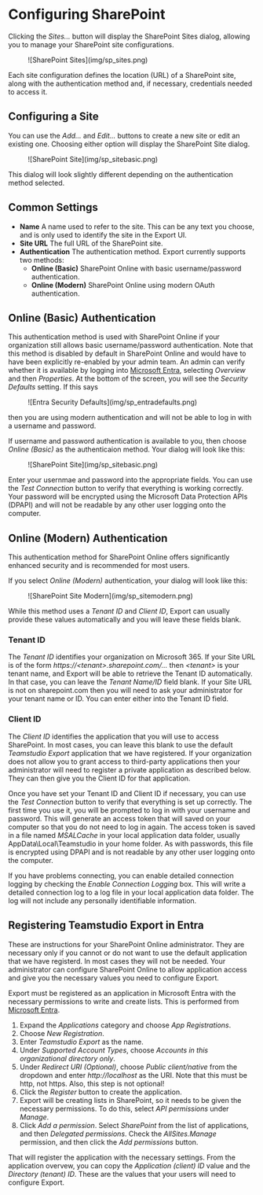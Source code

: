 # Configuring SharePoint

Clicking the *Sites...* button will display the SharePoint Sites dialog, allowing you to manage your SharePoint site configurations. 

<figure markdown="1">
  ![SharePoint Sites](img/sp_sites.png)
</figure>

Each site configuration defines the location (URL) of a SharePoint site, along with the authentication method and, if necessary, credentials needed to access it.

## Configuring a Site
You can use the *Add...* and *Edit...* buttons to create a new site or edit an existing one. Choosing either option will display the SharePoint Site dialog.

<figure markdown="1">
  ![SharePoint Site](img/sp_sitebasic.png)
</figure>

This dialog will look slightly different depending on the authentication method selected.

## Common Settings
* **Name** A name used to refer to the site. This can be any text you choose, and is only used to identify the site in the Export UI.
* **Site URL** The full URL of the SharePoint site.
* **Authentication** The authentication method. Export currently supports two methods:
    * **Online (Basic)** SharePoint Online with basic username/password authentication.
    * **Online (Modern)** SharePoint Online using modern OAuth authentication.

## Online (Basic) Authentication
This authentication method is used with SharePoint Online if your organization still allows basic username/password authentication. Note that this method is disabled by default in SharePoint Online and would have to have been explicitly re-enabled by your admin team. An admin can verify whether it is available by logging into [Microsoft Entra](https://entra.microsoft.com), selecting *Overview* and then *Properties*. At the bottom of the screen, you will see the *Security Defaults* setting. If this says

<figure markdown="1">
  ![Entra Security Defaults](img/sp_entradefaults.png)
</figure>

then you are using modern authentication and will not be able to log in with a username and password.

If username and password authentication is available to you, then choose *Online (Basic)* as the authenticaion method. Your dialog will look like this:

<figure markdown="1">
  ![SharePoint Site](img/sp_sitebasic.png)
</figure>

Enter your usernmae and password into the appropriate fields. You can use the *Test Connection* button to verify that everything is working correctly. Your password will be encrypted using the Microsoft Data Protection APIs (DPAPI) and will not be readable by any other user logging onto the computer.

## Online (Modern) Authentication
This authentication method for SharePoint Online offers significantly enhanced security and is recommended for most users.

If you select *Online (Modern)* authentication, your dialog will look like this:

<figure markdown="1">
  ![SharePoint Site Modern](img/sp_sitemodern.png)
</figure>

While this method uses a *Tenant ID* and *Client ID*, Export can usually provide these values automatically and you will leave these fields blank.

### Tenant ID
The *Tenant ID* identifies your organization on Microsoft 365. If your Site URL is of the form *https://<tenant\>.sharepoint.com/...* then *<tenant\>* is your tenant name, and Export will be able to retrieve the Tenant ID automatically. In that case, you can leave the *Tenant Name/ID* field blank. If your Site URL is not on sharepoint.com then you will need to ask your administrator for your tenant name or ID. You can enter either into the Tenant ID field.

### Client ID
The *Client ID* identifies the application that you will use to access SharePoint. In most cases, you can leave this blank to use the default *Teamstudio Export* application that we have registered. If your organization does not allow you to grant access to third-party applications then your administrator will need to register a private application as described below. They can then give you the Client ID for that application.

Once you have set your Tenant ID and Client ID if necessary, you can use the *Test Connection* button to verify that everything is set up correctly. The first time you use it, you will be prompted to log in with your username and password. This will generate an access token that will saved on your computer so that you do not need to log in again. The access token is saved in a file named *MSALCache* in your local application data folder, usually AppData\Local\Teamstudio in your home folder. As with passwords, this file is encrypted using DPAPI and is not readable by any other user logging onto the computer.

If you have problems connecting, you can enable detailed connection logging by checking the *Enable Connection Logging* box. This will write a detailed connection log to a log file in your local application data folder. The log will not include any personally identifiable information. 

## Registering Teamstudio Export in Entra
These are instructions for your SharePoint Online administrator. They are necessary only if you cannot or do not want to use the default application that we have registerd. In most cases they will not be needed. Your administrator can configure SharePoint Online to allow application access and give you the necessary values you need to configure Export.

Export must be registered as an application in Microsoft Entra with the necessary permissions to write and create lists. This is performed from [Microsoft Entra](https://entra.microsoft.com).

1. Expand the *Applications* category and choose *App Registrations*.
2. Choose *New Registration*.
3. Enter *Teamstudio Export* as the name.
4. Under *Supported Account Types*, choose *Accounts in this organizational directory only*.
5. Under *Redirect URI (Optional)*, choose *Public client/native* from the dropdown and enter *http://localhost* as the URI. Note that this must be http, not https. Also, this step is not optional!
6. Click the *Register* button to create the application.
7. Export will be creating lists in SharePoint, so it needs to be given the necessary permissions. To do this, select *API permissions* under *Manage*.
8. Click *Add a permission*. Select *SharePoint* from the list of applications, and then *Delegated permissions*. Check the *AllSites.Manage* permission, and then click the *Add permissions* button.

That will register the application with the necessary settings. From the application overvew, you can copy the *Application (client) ID* value and the *Directory (tenant) ID*. These are the values that your users will need to configure Export.